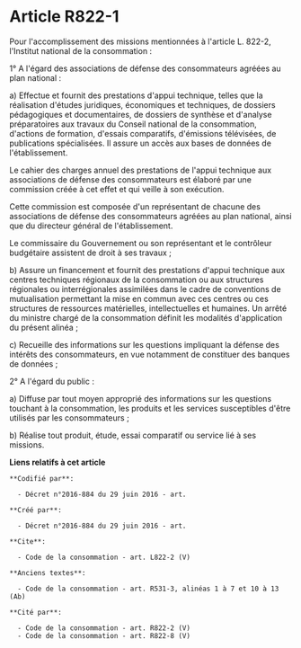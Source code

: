 # Article R822-1

Pour l'accomplissement des missions mentionnées à l'article L. 822-2, l'Institut national de la consommation : 

1° A l'égard des associations de défense des consommateurs agréées au plan national : 

a) Effectue et fournit des prestations d'appui technique, telles que la réalisation d'études juridiques, économiques et
techniques, de dossiers pédagogiques et documentaires, de dossiers de synthèse et d'analyse préparatoires aux travaux du
Conseil national de la consommation, d'actions de formation, d'essais comparatifs, d'émissions télévisées, de publications
spécialisées. Il assure un accès aux bases de données de l'établissement. 

Le cahier des charges annuel des prestations de l'appui technique aux associations de défense des consommateurs est élaboré
par une commission créée à cet effet et qui veille à son exécution. 

Cette commission est composée d'un représentant de chacune des associations de défense des consommateurs agréées au plan
national, ainsi que du directeur général de l'établissement. 

Le commissaire du Gouvernement ou son représentant et le contrôleur budgétaire assistent de droit à ses travaux ; 

b) Assure un financement et fournit des prestations d'appui technique aux centres techniques régionaux de la consommation ou
aux structures régionales ou interrégionales assimilées dans le cadre de conventions de mutualisation permettant la mise en
commun avec ces centres ou ces structures de ressources matérielles, intellectuelles et humaines. Un arrêté du ministre
chargé de la consommation définit les modalités d'application du présent alinéa ; 

c) Recueille des informations sur les questions impliquant la défense des intérêts des consommateurs, en vue notamment de
constituer des banques de données ; 

2° A l'égard du public : 

a) Diffuse par tout moyen approprié des informations sur les questions touchant à la consommation, les produits et les
services susceptibles d'être utilisés par les consommateurs ; 

b) Réalise tout produit, étude, essai comparatif ou service lié à ses missions.

**Liens relatifs à cet article**

	**Codifié par**:

	  - Décret n°2016-884 du 29 juin 2016 - art.

	**Créé par**:

	  - Décret n°2016-884 du 29 juin 2016 - art.

	**Cite**:

	  - Code de la consommation - art. L822-2 (V)

	**Anciens textes**:

	  - Code de la consommation - art. R531-3, alinéas 1 à 7 et 10 à 13 (Ab)

	**Cité par**:

	  - Code de la consommation - art. R822-2 (V)
	  - Code de la consommation - art. R822-8 (V)
